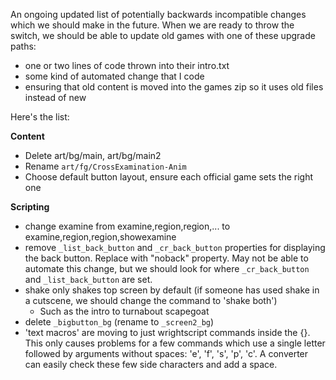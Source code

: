 An ongoing updated list of potentially backwards incompatible changes which we should make in the future. When we are ready to throw the switch, we should be able to update old games with one of these upgrade paths:

  * one or two lines of code thrown into their intro.txt
  * some kind of automated change that I code
  * ensuring that old content is moved into the games zip so it uses old files instead of new

Here's the list:

**Content**
  * Delete art/bg/main, art/bg/main2
  * Rename `art/fg/CrossExamination-Anim`
  * Choose default button layout, ensure each official game sets the right one

**Scripting**
  * change examine from examine,region,region,... to examine,region,region,showexamine
  * remove `_list_back_button` and `_cr_back_button` properties for displaying the back button. Replace with "noback" property. May not be able to automate this change, but we should look for where `_cr_back_button` and `_list_back_button` are set.
  * shake only shakes top screen by default (if someone has used shake in a cutscene, we should change the command to 'shake both')
    * Such as the intro to turnabout scapegoat
  * delete `_bigbutton_bg` (rename to `_screen2_bg`)
  * 'text macros' are moving to just wrightscript commands inside the {}. This only causes problems for a few commands which use a single letter followed by arguments without spaces: 'e', 'f', 's', 'p', 'c'. A converter can easily check these few side characters and add a space.